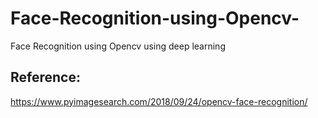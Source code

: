 # Face-Recognition-using-Opencv-
Face Recognition using Opencv using deep learning


Reference:
----------
https://www.pyimagesearch.com/2018/09/24/opencv-face-recognition/
